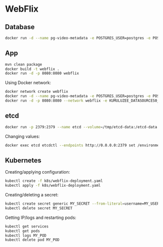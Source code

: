 # WebFlix

## Database

```bash
docker run -d --name pg-video-metadata -e POSTGRES_USER=postgres -e POSTGRES_PASSWORD=postgres -e POSTGRES_DB=video-metadata -p 5432:5432 postgres:13
```

## App

```bash
mvn clean package
docker build -t webflix .
docker run -d -p 8080:8080 webflix
```

Using Docker network:

```bash
docker network create webflix
docker run -d --name pg-video-metadata -e POSTGRES_USER=postgres -e POSTGRES_PASSWORD=postgres -e POSTGRES_DB=video-metadata -p 5432:5432 --network webflix postgres:13
docker run -d -p 8080:8080 --network webflix -e KUMULUZEE_DATASOURCES0_CONNECTIONURL=jdbc:postgresql://pg-video-metadata:5432/video-metadata webflix
```

## etcd

```bash
docker run -p 2379:2379 --name etcd --volume=/tmp/etcd-data:/etcd-data quay.io/coreos/etcd:latest /usr/local/bin/etcd --name my-etcd-1 --data-dir /etcd-data --listen-client-urls http://0.0.0.0:2379 --advertise-client-urls http://0.0.0.0:2379 --listen-peer-urls http://0.0.0.0:2380 --initial-advertise-peer-urls http://0.0.0.0:2380 --initial-cluster my-etcd-1=http://0.0.0.0:2380 --initial-cluster-token my-etcd-token --initial-cluster-state new --auto-compaction-retention 1 -cors="*"
```

Changing values:

```bash
docker exec etcd etcdctl --endpoints http://0.0.0.0:2379 set /environments/dev/services/webflix-service/1.0.0/config/rest-config/maintenance-mode true
```

## Kubernetes

Creating/applying configuration:

```bash
kubectl create -f k8s/webflix-deployment.yaml
kubectl apply -f k8s/webflix-deployment.yaml
```

Creating/deleting a secret:

```bash
kubectl create secret generic MY_SECRET --from-literal=username=MY_USERNAME --from-literal=password=MY_PASSWORD --from-literal=url=jdbc:postgresql://MY_URL:5432/video-metadata
kubectl delete secret MY_SECRET
```

Getting IP/logs and restarting pods:

```bash
kubectl get services
kubectl get pods
kubectl logs MY_POD
kubectl delete pod MY_POD
```
